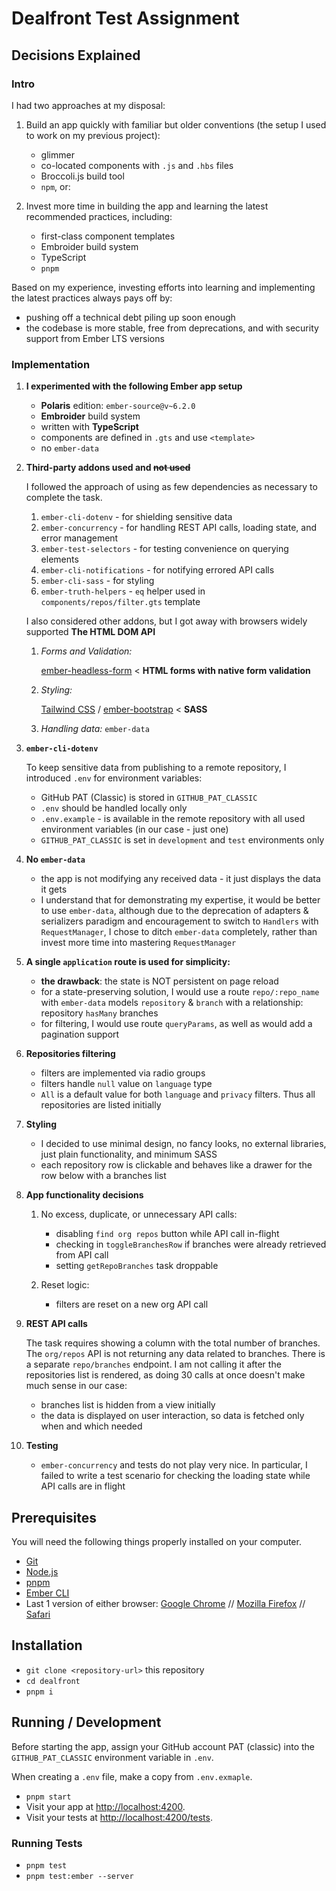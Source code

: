 # Dealfront Test Assignment

## Decisions Explained

### Intro

I had two approaches at my disposal:

1. Build an app quickly with familiar but older conventions (the setup I used to work on my previous project):
   - glimmer
   - co-located components with `.js` and `.hbs` files
   - Broccoli.js build tool
   - `npm`, or:

2. Invest more time in building the app and learning the latest recommended practices, including:
   - first-class component templates
   - Embroider build system
   - TypeScript
   - `pnpm`

Based on my experience, investing efforts into learning and implementing the latest practices always pays off by:

- pushing off a technical debt piling up soon enough
- the codebase is more stable, free from deprecations, and with security support from Ember LTS versions

### Implementation

1. **I experimented with the following Ember app setup**
   - **Polaris** edition: `ember-source@v~6.2.0`
   - **Embroider** build system
   - written with **TypeScript**
   - components are defined in `.gts` and use `<template>`
   - no `ember-data`

2. **Third-party addons used and ~~not used~~**

   I followed the approach of using as few dependencies as necessary to complete the task.
   1. `ember-cli-dotenv` - for shielding sensitive data
   2. `ember-concurrency` - for handling REST API calls, loading state, and error management
   3. `ember-test-selectors` - for testing convenience on querying elements
   4. `ember-cli-notifications` - for notifying errored API calls
   5. `ember-cli-sass` - for styling
   6. `ember-truth-helpers` - `eq` helper used in `components/repos/filter.gts` template

   I also considered other addons, but I got away with browsers widely supported **The HTML DOM API**

   1. *Forms and Validation:*

      [ember-headless-form](https://github.com/CrowdStrike/ember-headless-form) < **HTML forms with native form validation**

   2. *Styling:*

      [Tailwind CSS](https://tailwindcss.com/docs/installation/framework-guides/emberjs) / [ember-bootstrap](https://www.ember-bootstrap.com/) < **SASS**

   3. *Handling data:* `ember-data`

3. **`ember-cli-dotenv`**

    To keep sensitive data from publishing to a remote repository, I introduced `.env` for environment variables:

    - GitHub PAT (Classic) is stored in `GITHUB_PAT_CLASSIC`
    - `.env` should be handled locally only
    - `.env.example` - is available in the remote repository with all used environment variables (in our case - just one)
    - `GITHUB_PAT_CLASSIC` is set in `development` and `test` environments only

4. **No `ember-data`**
    - the app is not modifying any received data - it just displays the data it gets
    - I understand that for demonstrating my expertise, it would be better to use `ember-data`, although due to the deprecation of adapters & serializers paradigm and encouragement to switch to `Handlers` with `RequestManager`, I chose to ditch `ember-data` completely, rather than invest more time into mastering `RequestManager`

5. **A single `application` route is used for simplicity:**
    - **the drawback**: the state is NOT persistent on page reload
    - for a state-preserving solution, I would use a route `repo/:repo_name` with `ember-data` models `repository` & `branch` with a relationship: repository `hasMany` branches
    - for filtering, I would use route `queryParams`, as well as would add a pagination support

6. **Repositories filtering**
   - filters are implemented via radio groups
   - filters handle `null` value on `language` type
   - `All` is a default value for both `language` and `privacy` filters. Thus all repositories are listed initially

7. **Styling**
   - I decided to use minimal design, no fancy looks, no external libraries, just plain functionality, and minimum SASS
   - each repository row is clickable and behaves like a drawer for the row below with a branches list

8. **App functionality decisions**
   1. No excess, duplicate, or unnecessary API calls:
      - disabling `find org repos` button while API call in-flight
      - checking in `toggleBranchesRow` if branches were already retrieved from API call
      - setting `getRepoBranches` task droppable
  
   2. Reset logic:
      - filters are reset on a new org API call

9. **REST API calls**

    The task requires showing a column with the total number of branches. The `org/repos` API is not returning any data related to branches. There is a separate `repo/branches` endpoint. I am not calling it after the repositories list is rendered, as doing 30 calls at once doesn't make much sense in our case:
      - branches list is hidden from a view initially
      - the data is displayed on user interaction, so data is fetched only when and which needed

10. **Testing**
    - `ember-concurrency` and tests do not play very nice. In particular, I failed to write a test scenario for checking the loading state while API calls are in flight

## Prerequisites

You will need the following things properly installed on your computer.

- [Git](https://git-scm.com/)
- [Node.js](https://nodejs.org/)
- [pnpm](https://pnpm.io/)
- [Ember CLI](https://cli.emberjs.com/release/)
- Last 1 version of either browser: [Google Chrome](https://google.com/chrome/) // [Mozilla Firefox](https://www.mozilla.org/en-US/firefox/new/) // [Safari](https://support.apple.com/en-us/102665)

## Installation

- `git clone <repository-url>` this repository
- `cd dealfront`
- `pnpm i`

## Running / Development

Before starting the app, assign your GitHub account PAT (classic) into the `GITHUB_PAT_CLASSIC` environment variable in `.env`.

When creating a `.env` file, make a copy from `.env.exmaple`.

- `pnpm start`
- Visit your app at [http://localhost:4200](http://localhost:4200).
- Visit your tests at [http://localhost:4200/tests](http://localhost:4200/tests).

### Running Tests

- `pnpm test`
- `pnpm test:ember --server`
